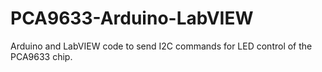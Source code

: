 PCA9633-Arduino-LabVIEW
=======================

Arduino and LabVIEW code to send I2C commands for LED control of the PCA9633 chip.
